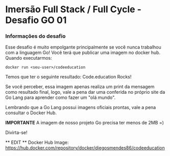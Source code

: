 # Imersão Full Stack / Full Cycle - Desafio GO 01

### Informações do desafio

Esse desafio é muito empolgante principalmente se você nunca trabalhou com a linguagem Go!
Você terá que publicar uma imagem no docker hub. Quando executarmos:

```
docker run <seu-user>/codeeducation
```

Temos que ter o seguinte resultado: Code.education Rocks!


Se você perceber, essa imagem apenas realiza um print da mensagem como resultado final, logo, vale a pena dar uma conferida no próprio site da Go Lang para aprender como fazer um "olá mundo".


Lembrando que a Go Lang possui imagens oficiais prontas, vale a pena consultar o Docker Hub.


**IMPORTANTE**
A imagem de nosso projeto Go precisa ter menos de 2MB =)


Divirta-se!


** EDIT **
Docker Hub Image: https://hub.docker.com/repository/docker/diegosmendes86/codeeducation
